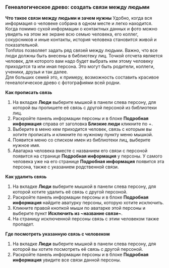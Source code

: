 ### Генеалогическое древо: создать связи между людьми

**Что такое связи между людьми и зачем нужны**
Удобно, когда вся информация о человеке собрана в одном месте и легко находится. Когда помимо сухой информации о контактных данных и фото можно увидеть на этом же экране всю семью человека, его коллег, сокурсников и иные контакты, история человека становится живой и показательной. 
<br>Tonfotos позволяет задать ряд связей между людьми. Важно, что все люди должны быть внесены в библиотеку лиц. Точкой отсчета является человек, для которого вам надо будет выбрать кем этому человеку приходится та или иная персона. Это могут быть родители, коллеги, ученики, друзья и так далее. 
<br>Для больших семей это, к примеру, возможность составить красивое генеалогическое древо с фотографиями всей родни.

**Как прописать связь**
1. На вкладке **Люди** выберите мышкой в панели слева персону, для которой вы пропишете её связь с другой персоной из библиотеки лиц.
2. Раскройте панель информации персоны и в блоке **Подробная информация** справа от заголовка **Близкие люди** кликните по +.
3. Выберите в меню кем приходится человек, связь с которым вы хотите прописать и кликните по нужному пункту меню мышкой.
4. Появится меню со списком имен из библиотеки лиц, выберите нужное имя.
5. Аватарка человека вместе с названием его связи с персоной появится на странице **Подробная информация** у персоны. У самого человека уже на его странице **Подробная информация** появится эта персона, также с указанием родственной связи.

**Как удалить связь**
1. На вкладке **Люди** выберите мышкой в панели слева персону, для которой хотите удалить её связь с другой персоной.
2. Раскройте панель информации персоны и в блоке **Подробная информация** найдите аватурку персоны, которую хотите исключить.
3. Кликните правой кнопкой мыши по аватарке этой персоны и выберите пункт **Исключить из ~название связи~**.
4. На страницу исключенной персоны связь с этим человеком также пропадет.

**Где посмотреть указанную связь с человеком**
1. На вкладке **Люди** выберите мышкой в панели слева персону, для которой вы хотите посмотреть её связь с другой персоной.
2. Раскройте панель информации персоны и в блоке **Подробная информация** увидите все связи данной персоны.